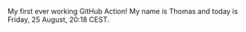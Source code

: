 My first ever working GitHub Action!
My name is Thomas and today is Friday, 25 August, 20:18 CEST. 
